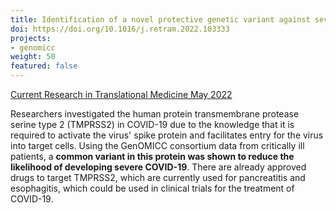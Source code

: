 ```yaml
---
title: Identification of a novel protective genetic variant against severe COVID-19
doi: https://doi.org/10.1016/j.retram.2022.103333
projects:
- genomicc
weight: 50
featured: false
---
```


[Current Research in Translational Medicine May 2022]({{page.doi}})


Researchers investigated the human protein transmembrane protease serine type 2 (TMPRSS2) in COVID-19 due to the knowledge that it is required to activate the virus' spike protein and facilitates entry for the virus into target cells. Using the GenOMICC consortium data from critically ill patients, a **common variant in this protein was shown to reduce the likelihood of developing severe COVID-19**. There are already approved drugs to target TMPRSS2, which are currently used for pancreatitis and esophagitis, which could be used in clinical trials for the treatment of COVID-19.

